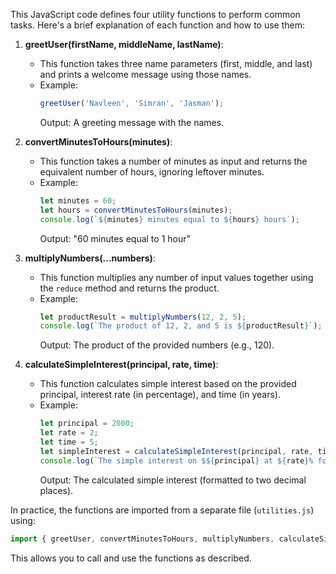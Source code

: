 This JavaScript code defines four utility functions to perform common tasks. Here's a brief explanation of each function and how to use them:

1. **greetUser(firstName, middleName, lastName)**: 
   - This function takes three name parameters (first, middle, and last) and prints a welcome message using those names.
   - Example: 
     ```js
     greetUser('Navleen', 'Simran', 'Jasman');
     ```
     Output: A greeting message with the names.

2. **convertMinutesToHours(minutes)**: 
   - This function takes a number of minutes as input and returns the equivalent number of hours, ignoring leftover minutes.
   - Example: 
     ```js
     let minutes = 60;
     let hours = convertMinutesToHours(minutes);
     console.log(`${minutes} minutes equal to ${hours} hours`);
     ```
     Output: "60 minutes equal to 1 hour"

3. **multiplyNumbers(...numbers)**: 
   - This function multiplies any number of input values together using the `reduce` method and returns the product.
   - Example:
     ```js
     let productResult = multiplyNumbers(12, 2, 5);
     console.log(`The product of 12, 2, and 5 is ${productResult}`);
     ```
     Output: The product of the provided numbers (e.g., 120).

4. **calculateSimpleInterest(principal, rate, time)**:
   - This function calculates simple interest based on the provided principal, interest rate (in percentage), and time (in years).
   - Example:
     ```js
     let principal = 2000;
     let rate = 2;
     let time = 5;
     let simpleInterest = calculateSimpleInterest(principal, rate, time);
     console.log(`The simple interest on $${principal} at ${rate}% for ${time} years is $${simpleInterest.toFixed(2)}`);
     ```
     Output: The calculated simple interest (formatted to two decimal places).

In practice, the functions are imported from a separate file (`utilities.js`) using:
```js
import { greetUser, convertMinutesToHours, multiplyNumbers, calculateSimpleInterest } from './utilities.js';
```
This allows you to call and use the functions as described.
